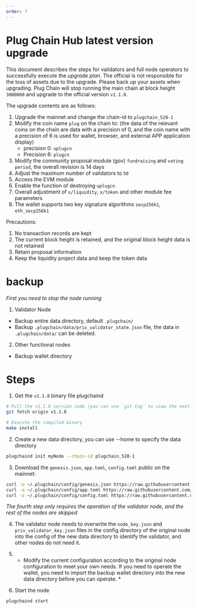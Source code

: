 ```yaml
---
order: 7
---
```


# Plug Chain Hub latest version upgrade

This document describes the steps for validators and full node operators to successfully execute the *upgrade plan*. The official is not responsible for the loss of assets due to the upgrade. Please back up your assets when upgrading.
Plug Chain will stop running the main chain at block height `3000000` and upgrade to the official version `v1.1.0`.


The upgrade contents are as follows:
1. Upgrade the mainnet and change the chain-id to `plugchain_520-1`
2. Modify the coin name `plug` on the chain to: (the data of the relevant coins on the chain are data with a precision of 0, and the coin name with a precision of 6 is used for wallet, browser, and external APP application display)
   - precision 0: `uplugcn`
   - Precision 6: `plugcn`
3. Modify the community proposal module (gov) `fundraising` and `voting period`, the overall revision is 14 days
4. Adjust the maximum number of validators to `50`
5. Access the EVM module
6. Enable the function of destroying `uplugcn`
7. Overall adjustment of `x/liquidity`, `x/token` and other module fee parameters
8. The wallet supports two key signature algorithms `secp256k1`, `eth_secp256k1`

Precautions:
1. No transaction records are kept
2. The current block height is retained, and the original block height data is not retained
3. Retain proposal information
4. Keep the liquidity project data and keep the token data




# backup

*First you need to stop the node running*

1. Validator Node
 - Backup entire data directory, default `.plugchain/`
 - Backup `.plugchain/data/priv_validator_state.json` file, the data in `.plugchain/data/` can be deleted.
 
2. Other functional nodes
 - Backup wallet directory


# Steps 

1. Get the `v1.1.0` binary file plugchaind

```bash
# Pull the v1.1.0 version code (you can use `git tag` to view the next tag version locally, if there is `v1.1.0`, skip this step)
git fetch origin v1.1.0

# Execute the compiled binary
make install

````

2. Create a new data directory, you can use --home to specify the data directory

```bash
plugchaind init myNode --chain-id plugchain_520-1
````

3. Download the `genesis.json`, `app.toml`, `config.toml` public on the mainnet:


```bash
curl -o ~/.plugchain/config/genesis.json https://raw.githubusercontent.com/oracleNetworkProtocol/plugchain/main/mainnet/v1/genesis.json
curl -o ~/.plugchain/config/app.toml https://raw.githubusercontent.com/oracleNetworkProtocol/plugchain/main/mainnet/v1/app.toml
curl -o ~/.plugchain/config/config.toml https://raw.githubusercontent.com/oracleNetworkProtocol/plugchain/main/mainnet/v1/config.toml
````

*The fourth step only requires the operation of the validator node, and the rest of the nodes are skipped*

4. The validator node needs to overwrite the `node_key.json` and `priv_validator_key.json` files in the config directory of the original node into the config of the new data directory to identify the validator, and other nodes do not need it.

5. * Modify the current configuration according to the original node configuration to meet your own needs. If you need to operate the wallet, you need to import the backup wallet directory into the new data directory before you can operate. *


6. Start the node

```bash
plugchaind start
````